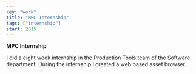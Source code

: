 ```yaml
---
key: "work"
title: "MPC Internship"
tags: ["internship"]
start: 2015
---
```

**MPC Internship**

I did a eight week internship in the Production Tools team of the Software department. During the internship I created a web based asset browser.